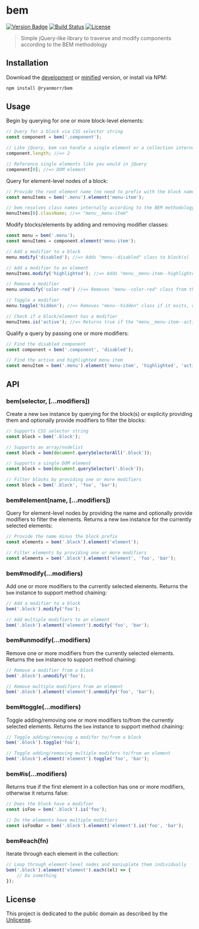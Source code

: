 # bem

[![Version Badge][version-image]][project-url]
[![Build Status][build-image]][build-url]
[![License][license-image]][license-url]

> Simple jQuery-like library to traverse and modify components according to the BEM methodology

## Installation

Download the [development](http://github.com/ryanmorr/bem/raw/master/dist/bem.js) or [minified](http://github.com/ryanmorr/bem/raw/master/dist/bem.min.js) version, or install via NPM:

``` sh
npm install @ryanmorr/bem
```

## Usage

Begin by querying for one or more block-level elements:

``` javascript
// Query for a block via CSS selector string
const component = bem('.component');

// Like jQuery, bem can handle a single element or a collection internally
component.length; //=> 2

// Reference single elements like you would in jQuery
component[0]; //=> DOM element
```

Query for element-level nodes of a block:

``` javascript
// Provide the root element name (no need to prefix with the block name)
const menuItems = bem('.menu').element('menu-item');

// bem resolves class names internally according to the BEM methodology
menuItems[0].className; //=> "menu__menu-item"
```

Modify blocks/elements by adding and removing modifier classes:

``` javascript
const menu = bem('.menu');
const menuItems = component.element('menu-item');

// Add a modifier to a block
menu.modify('disabled'); //=> Adds "menu--disabled" class to block(s)

// Add a modifier to an element
menuItems.modify('highlighted'); //=> Adds "menu__menu-item--highlighted" class to element(s)

// Remove a modifier
menu.unmodify('color-red') //=> Removes "menu--color-red" class from the block(s)

// Toggle a modifier
menu.toggle('hidden'); //=> Removes "menu--hidden" class if it exits, otherwise, it adds it

// Check if a block/element has a modifier
menuItems.is('active'); //=> Returns true if the "menu__menu-item--active" class exists
```

Qualify a query by passing one or more modifiers:

``` javascript
// Find the disabled component
const component = bem('.component', 'disabled');

// Find the active and highlighted menu item
const menuItem = bem('.menu').element('menu-item', 'highlighted', 'active');
```

## API

### bem(selector, [...modifiers])

Create a new `bem` instance by querying for the block(s) or explicity providing them and optionally provide modifiers to filter the blocks:

```javascript
// Supports CSS selector string
const block = bem('.block');

// Supports an array/nodelist
const block = bem(document.querySelectorAll('.block'));

// Supports a single DOM element
const block = bem(document.querySelector('.block'));

// Filter blocks by providing one or more modifiers
const block = bem('.block', 'foo', 'bar');
```

### bem#element(name, [...modifiers])

Query for element-level nodes by providing the name and optionally provide modifiers to filter the elements. Returns a new `bem` instance for the currently selected elements:

```javascript
// Provide the name minus the block prefix
const elements = bem('.block').element('element');

// Filter elements by providing one or more modifiers
const elements = bem('.block').element('element', 'foo', 'bar');
```

### bem#modify(...modifiers)

Add one or more modifiers to the currently selected elements. Returns the `bem` instance to support method chaining:

```javascript
// Add a modifier to a block
bem('.block').modify('foo');

// Add multiple modifiers to an element
bem('.block').element('element').modify('foo', 'bar');
```

### bem#unmodify(...modifiers)

Remove one or more modifiers from the currently selected elements. Returns the `bem` instance to support method chaining:

```javascript
// Remove a modifier from a block
bem('.block').unmodify('foo');

// Remove multiple modifiers from an element
bem('.block').element('element').unmodify('foo', 'bar');
```

### bem#toggle(...modifiers)

Toggle adding/removing one or more modifiers to/from the currently selected elements. Returns the `bem` instance to support method chaining:

```javascript
// Toggle adding/removing a modifer to/from a block
bem('.block').toggle('foo');

// Toggle adding/removing multiple modifers to/from an element
bem('.block').element('element').toggle('foo', 'bar');
```

### bem#is(...modifiers)

Returns true if the first element in a collection has one or more modifiers, otherwise it returns false:

```javascript
// Does the block have a modifier
const isFoo = bem('.block').is('foo');

// Do the elements have multiple modifiers
const isFooBar = bem('.block').element('element').is('foo', 'bar');
```

### bem#each(fn)

Iterate through each element in the collection:

```javascript
// Loop through element-level nodes and maniuplate them individually
bem('.block').element('element').each((el) => {
    // Do something 
});
```

## License

This project is dedicated to the public domain as described by the [Unlicense](http://unlicense.org/).

[project-url]: https://github.com/ryanmorr/bem
[version-image]: https://badge.fury.io/gh/ryanmorr%2Fbem.svg
[build-url]: https://travis-ci.org/ryanmorr/bem
[build-image]: https://travis-ci.org/ryanmorr/bem.svg
[license-image]: https://img.shields.io/badge/license-Unlicense-blue.svg
[license-url]: UNLICENSE